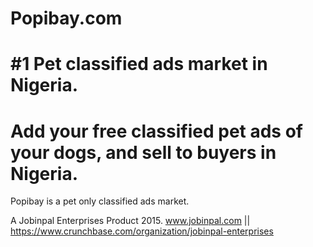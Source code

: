 # Popibay.com
#  #1 Pet classified ads market in Nigeria.

# Add your free classified pet ads of your dogs, and sell to buyers in Nigeria.
Popibay is a pet only classified ads market.

A Jobinpal Enterprises Product 2015. www.jobinpal.com || https://www.crunchbase.com/organization/jobinpal-enterprises
